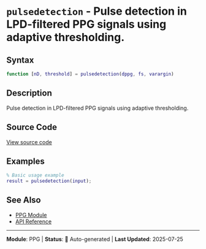# `pulsedetection` - Pulse detection in LPD-filtered PPG signals using adaptive thresholding.

## Syntax

```matlab
function [nD, threshold] = pulsedetection(dppg, fs, varargin)
```

## Description

Pulse detection in LPD-filtered PPG signals using adaptive thresholding.

## Source Code

[View source code](../../../src/ppg/pulsedetection.m)

## Examples

```matlab
% Basic usage example
result = pulsedetection(input);
```

## See Also

- [PPG Module](README.md)
- [API Reference](../README.md)

---

**Module**: PPG | **Status**: 🔄 Auto-generated | **Last Updated**: 2025-07-25

